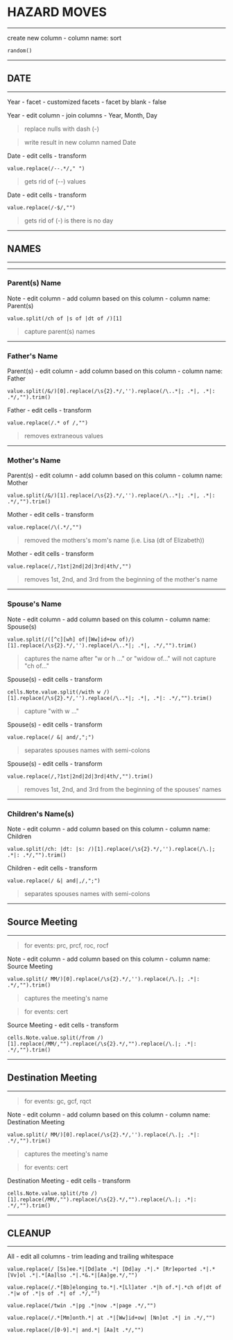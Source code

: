 
# HAZARD MOVES

------- 

create new column - column name: sort

```
random()
```

------
## DATE
------
Year - facet - customized facets - facet by blank - false

Year - edit column - join columns - Year, Month, Day
> replace nulls with dash (-)

> write result in new column named Date

Date - edit cells - transform
```
value.replace(/--.*/," ")
```
> gets rid of (--) values

Date - edit cells - transform
```
value.replace(/-$/,"") 
```
> gets rid of (-) is there is no day

---- 
## NAMES
----

----
### Parent(s) Name

Note - edit column - add column based on this column - column name: Parent(s)
```
value.split(/ch of |s of |dt of /)[1]
```
> capture parent(s) names

----
### Father's Name

Parent(s) - edit column - add column based on this column - column name: Father
```
value.split(/&/)[0].replace(/\s{2}.*/,'').replace(/\..*|; .*|, .*|: .*/,"").trim()
```
Father - edit cells - transform
```
value.replace(/.* of /,"")
```
> removes extraneous values 

----
### Mother's Name

Parent(s) - edit column - add column based on this column - column name: Mother
```
value.split(/&/)[1].replace(/\s{2}.*/,'').replace(/\..*|; .*|, .*|: .*/,"").trim()
```
Mother - edit cells - transform
```
value.replace(/\(.*/,"")
```
> removed the mothers's mom's name (i.e. Lisa (dt of Elizabeth))

Mother - edit cells - transform
```
value.replace(/,?1st|2nd|2d|3rd|4th/,"")
```
> removes 1st, 2nd, and 3rd from the beginning of the mother's name

----
### Spouse's Name

Note - edit column - add column based on this column - column name: Spouse(s)
```
value.split(/([^c][wh] of|[Ww]id+ow of)/)[1].replace(/\s{2}.*/,'').replace(/\..*|; .*|, .*/,"").trim()
```
> captures the name after "w or h ..." or "widow of..."
> will not capture "ch of..."

Spouse(s) - edit cells - transform
```
cells.Note.value.split(/with w /)[1].replace(/\s{2}.*/,'').replace(/\..*|; .*|, .*|: .*/,"").trim()
```
> capture "with w ..."

Spouse(s) - edit cells - transform
```
value.replace(/ &| and/,";")
```
> separates spouses names with semi-colons

Spouse(s) - edit cells - transform
```
value.replace(/,?1st|2nd|2d|3rd|4th/,"").trim()
```
> removes 1st, 2nd, and 3rd from the beginning of the spouses' names

---
### Children's Name(s)

Note - edit column - add column based on this column - column name: Children
```
value.split(/ch: |dt: |s: /)[1].replace(/\s{2}.*/,'').replace(/\.|; .*|: .*/,"").trim()
```
Children - edit cells - transform
```
value.replace(/ &| and|,/,";")
```
> separates spouses names with semi-colons

------
## Source Meeting
------

> for events: prc, prcf, roc, rocf

Note - edit column - add column based on this column - column name: Source Meeting
```
value.split(/ MM/)[0].replace(/\s{2}.*/,'').replace(/\.|; .*|: .*/,"").trim()
```
> captures the meeting's name

> for events: cert

Source Meeting - edit cells - transform
```
cells.Note.value.split(/from /)[1].replace(/MM/,"").replace(/\s{2}.*/,"").replace(/\.|; .*|: .*/,"").trim()
```

------
## Destination Meeting
------

> for events: gc, gcf, rqct

Note - edit column - add column based on this column - column name: Destination Meeting
```
value.split(/ MM/)[0].replace(/\s{2}.*/,'').replace(/\.|; .*|: .*/,"").trim()
```
> captures the meeting's name

> for events: cert

Destination Meeting - edit cells - transform
```
cells.Note.value.split(/to /)[1].replace(/MM/,"").replace(/\s{2}.*/,"").replace(/\.|; .*|: .*/,"").trim()
```

------
## CLEANUP 
------

All - edit all columns - trim leading and trailing whitespace
```
value.replace(/ [Ss]ee.*|[Dd]ate .*| [Dd]ay .*|.* [Rr]eported .*|.*[Vv]ol .*|.*[Aa]lso .*|.*&.*|[Aa]ge.*/,"")

value.replace(/.*[Bb]elonging to.*|.*[Ll]ater .*|h of.*|.*ch of|dt of .*|w of .*|s of .*| of .*/,"")

value.replace(/twin .*|pg .*|now .*|page .*/,"")

value.replace(/.*[Mm]onth.*| at .*|[Ww]id+ow| [Nn]ot .*| in .*/,"")

value.replace(/[0-9].*| and.*| [Aa]t .*/,"")
```




